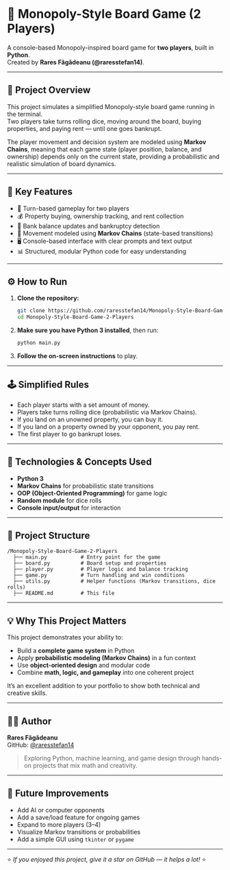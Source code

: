 # 🎲 Monopoly-Style Board Game (2 Players)

A console-based Monopoly-inspired board game for **two players**, built in **Python**.  
Created by **Rares Făgădeanu (@raresstefan14)**.

---

## 🧠 Project Overview

This project simulates a simplified Monopoly-style board game running in the terminal.  
Two players take turns rolling dice, moving around the board, buying properties, and paying rent — until one goes bankrupt.  

The player movement and decision system are modeled using **Markov Chains**, meaning that each game state (player position, balance, and ownership) depends only on the current state, providing a probabilistic and realistic simulation of board dynamics.

---

## 🧩 Key Features
- 🎲 Turn-based gameplay for two players  
- 💰 Property buying, ownership tracking, and rent collection  
- 🏦 Bank balance updates and bankruptcy detection  
- 🔁 Movement modeled using **Markov Chains** (state-based transitions)  
- 🖥️ Console-based interface with clear prompts and text output  
- 📊 Structured, modular Python code for easy understanding  

---

## ⚙️ How to Run

1. **Clone the repository:**
   ```bash
   git clone https://github.com/raresstefan14/Monopoly-Style-Board-Game-2-Players.git
   cd Monopoly-Style-Board-Game-2-Players
   ```

2. **Make sure you have Python 3 installed**, then run:
   ```bash
   python main.py
   ```

3. **Follow the on-screen instructions** to play.  

---

## 🕹️ Simplified Rules
- Each player starts with a set amount of money.  
- Players take turns rolling dice (probabilistic via Markov Chains).  
- If you land on an unowned property, you can buy it.  
- If you land on a property owned by your opponent, you pay rent.  
- The first player to go bankrupt loses.  

---

## 🧮 Technologies & Concepts Used
- **Python 3**
- **Markov Chains** for probabilistic state transitions  
- **OOP (Object-Oriented Programming)** for game logic  
- **Random module** for dice rolls  
- **Console input/output** for interaction  

---

## 📁 Project Structure
```
/Monopoly-Style-Board-Game-2-Players
  ├── main.py           # Entry point for the game
  ├── board.py          # Board setup and properties
  ├── player.py         # Player logic and balance tracking
  ├── game.py           # Turn handling and win conditions
  ├── utils.py          # Helper functions (Markov transitions, dice rolls)
  ├── README.md         # This file
```

---

## 💡 Why This Project Matters
This project demonstrates your ability to:
- Build a **complete game system** in Python  
- Apply **probabilistic modeling (Markov Chains)** in a fun context  
- Use **object-oriented design** and modular code  
- Combine **math, logic, and gameplay** into one coherent project  

It’s an excellent addition to your portfolio to show both technical and creative skills.

---

## 👨‍💻 Author
**Rares Făgădeanu**  
GitHub: [@raresstefan14](https://github.com/raresstefan14)

> Exploring Python, machine learning, and game design through hands-on projects that mix math and creativity.

---

## 🚀 Future Improvements
- Add AI or computer opponents  
- Add a save/load feature for ongoing games  
- Expand to more players (3–4)  
- Visualize Markov transitions or probabilities  
- Add a simple GUI using `tkinter` or `pygame`

---

⭐ *If you enjoyed this project, give it a star on GitHub — it helps a lot!* ⭐
